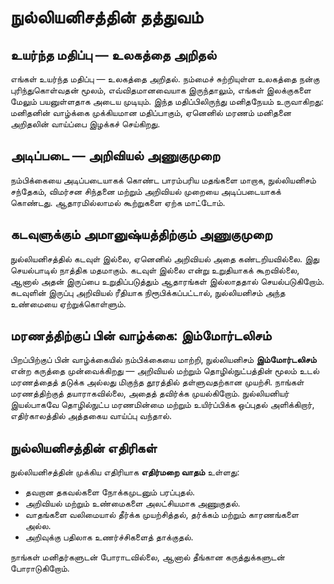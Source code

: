 
# நுல்லியனிசத்தின் தத்துவம்

## உயர்ந்த மதிப்பு — உலகத்தை அறிதல்

எங்கள் உயர்ந்த மதிப்பு — உலகத்தை அறிதல். நம்மைச் சுற்றியுள்ள உலகத்தை நன்கு புரிந்துகொள்வதன் மூலம், எவ்விதமானவையாக இருந்தாலும், எங்கள் இலக்குகளை மேலும் பயனுள்ளதாக அடைய முடியும். இந்த மதிப்பிலிருந்து மனிதநேயம் உருவாகிறது: மனிதனின் வாழ்க்கை முக்கியமான மதிப்பாகும், ஏனெனில் மரணம் மனிதனை அறிதலின் வாய்ப்பை இழக்கச் செய்கிறது.

## அடிப்படை — அறிவியல் அணுகுமுறை

நம்பிக்கையை அடிப்படையாகக் கொண்ட பாரம்பரிய மதங்களை மாறாக, நுல்லியனிசம் சந்தேகம், விமர்சன சிந்தனை மற்றும் அறிவியல் முறையை அடிப்படையாகக் கொண்டது. ஆதாரமில்லாமல் கூற்றுகளை ஏற்க மாட்டோம்.

## கடவுளுக்கும் அமானுஷ்யத்திற்கும் அணுகுமுறை

நுல்லியனிசத்தில் கடவுள் இல்லை, ஏனெனில் அறிவியல் அதை கண்டறியவில்லை. இது செயல்பாடில் நாத்திக மதமாகும். கடவுள் இல்லை என்று உறுதியாகக் கூறவில்லை, ஆனால் அதன் இருப்பை உறுதிப்படுத்தும் ஆதாரங்கள் இல்லாததால் செயல்படுகிறோம். கடவுளின் இருப்பு அறிவியல் ரீதியாக நிரூபிக்கப்பட்டால், நுல்லியனிசம் அந்த உண்மையை ஏற்றுக்கொள்ளும்.

## மரணத்திற்குப் பின் வாழ்க்கை: இம்மோர்டலிசம்

பிறப்பிற்குப் பின் வாழ்க்கையில் நம்பிக்கையை மாற்றி, நுல்லியனிசம் **இம்மோர்டலிசம்** என்ற கருத்தை முன்வைக்கிறது — அறிவியல் மற்றும் தொழில்நுட்பத்தின் மூலம் உடல் மரணத்தைத் தடுக்க அல்லது மிகுந்த தூரத்தில் தள்ளுவதற்கான முயற்சி. நாங்கள் மரணத்திற்குத் தயாராகவில்லை, அதைத் தவிர்க்க முயல்கிறோம். நுல்லியனியர் இயல்பாகவே தொழில்நுட்ப மரணமின்மை மற்றும் உயிர்ப்பிக்க ஒப்புதல் அளிக்கிறார், எதிர்காலத்தில் அத்தகைய வாய்ப்பு வந்தால்.

## நுல்லியனிசத்தின் எதிரிகள்

நுல்லியனிசத்தின் முக்கிய எதிரியாக **எதிர்மறை வாதம்** உள்ளது:

- தவறான தகவல்களை நோக்கமுடனும் பரப்புதல்.
- அறிவியல் மற்றும் உண்மைகளை அலட்சியமாக அணுகுதல்.
- வாதங்களை வலிமையால் தீர்க்க முயற்சித்தல், தர்க்கம் மற்றும் காரணங்களை அல்ல.
- அறிவுக்கு பதிலாக உணர்ச்சிகளைத் தாக்குதல்.

நாங்கள் மனிதர்களுடன் போராடவில்லை, ஆனால் தீங்கான கருத்துக்களுடன் போராடுகிறோம்.
